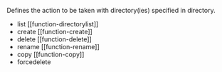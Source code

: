 Defines the action to be taken with directory(ies) specified in directory.

- list [[function-directorylist]]
- create [[function-create]]
- delete [[function-delete]]
- rename [[function-rename]]
- copy [[function-copy]]
- forcedelete